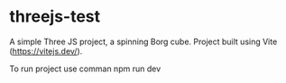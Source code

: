 # threejs-test

A simple Three JS project, a spinning Borg cube. Project built using Vite (https://vitejs.dev/). 

To run project use comman npm run dev
